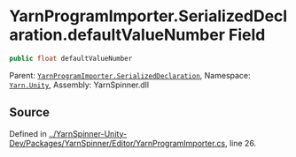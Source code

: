 # YarnProgramImporter.SerializedDeclaration.defaultValueNumber Field


```csharp
public float defaultValueNumber
```



<div class="class-metadata">

Parent: [`YarnProgramImporter.SerializedDeclaration`](/api/csharp/yarn.unity/yarnprogramimporter.serializeddeclaration.md), Namespace: [`Yarn.Unity`](/api/csharp/yarn.unity/README.md), Assembly: YarnSpinner.dll
</div>

## Source
Defined in [../YarnSpinner-Unity-Dev/Packages/YarnSpinner/Editor/YarnProgramImporter.cs](https://github.com/YarnSpinnerTool/YarnSpinner-Unity//blob/develop/Editor/YarnProgramImporter.cs#L26), line 26.
